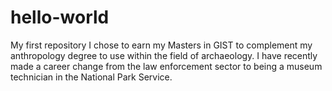 # hello-world
My first repository
I chose to earn my Masters in GIST to complement my anthropology degree to use within the field of archaeology. I have recently made a career change from the law enforcement sector to being a museum technician in the National Park Service.
